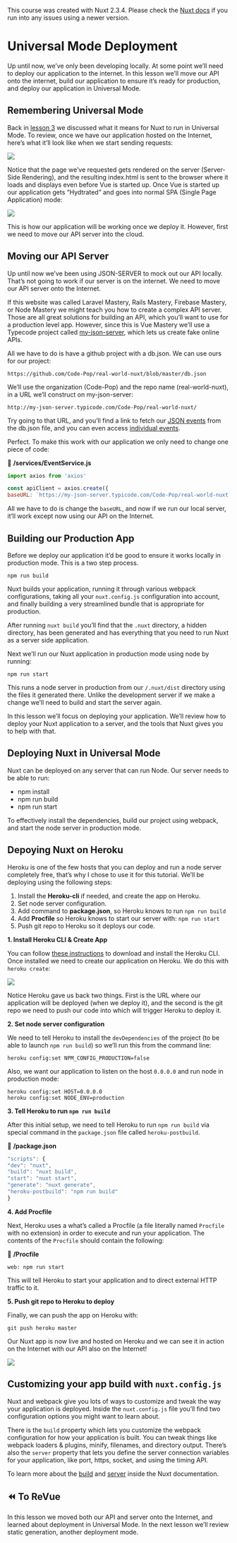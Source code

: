 This course was created with Nuxt 2.3.4. Please check the [Nuxt docs](https://nuxtjs.org/docs/2.x/get-started/installation) if you run into any issues using a newer version.

# Universal Mode Deployment

Up until now, we’ve only been developing locally. At some point we’ll need to deploy our application to the internet. In this lesson we’ll move our API onto the internet, build our application to ensure it’s ready for production, and deploy our application in Universal Mode.

## Remembering Universal Mode

Back in [lesson 3](https://www.vuemastery.com/courses/scaling-vue-with-nuxt-js/universal-mode/) we discussed what it means for Nuxt to run in Universal Mode. To review, once we have our application hosted on the Internet, here’s what it’ll look like when we start sending requests:

![](https://firebasestorage.googleapis.com/v0/b/vue-mastery.appspot.com/o/flamelink%2Fmedia%2F1578373797136_0.jpg?alt=media&token=def08047-153e-49f6-8b56-5d2fe450b1a3)

Notice that the page we’ve requested gets rendered on the server (Server-Side Rendering), and the resulting index.html is sent to the browser where it loads and displays even before Vue is started up. Once Vue is started up our application gets “Hydtrated” and goes into normal SPA (Single Page Application) mode:

![](https://firebasestorage.googleapis.com/v0/b/vue-mastery.appspot.com/o/flamelink%2Fmedia%2F1578373797137_1.jpg?alt=media&token=3c432fa1-ddc6-4927-a040-fc5e9eefb5e6)

This is how our application will be working once we deploy it. However, first we need to move our API server into the cloud.

## Moving our API Server

Up until now we’ve been using JSON-SERVER to mock out our API locally. That’s not going to work if our server is on the internet. We need to move our API server onto the Internet.

If this website was called Laravel Mastery, Rails Mastery, Firebase Mastery, or Node Mastery we might teach you how to create a complex API server. Those are all great solutions for building an API, which you’ll want to use for a production level app. However, since this is Vue Mastery we’ll use a Typecode project called [my-json-server](https://my-json-server.typicode.com/), which lets us create fake online APIs.

All we have to do is have a github project with a db.json. We can use ours for our project:

```
https://github.com/Code-Pop/real-world-nuxt/blob/master/db.json
```

We’ll use the organization (Code-Pop) and the repo name (real-world-nuxt), in a URL we’ll construct on my-json-server:

```
http://my-json-server.typicode.com/Code-Pop/real-world-nuxt/
```

Try going to that URL, and you’ll find a link to fetch our [JSON events](http://my-json-server.typicode.com/Code-Pop/real-world-nuxt/events) from the db.json file, and you can even access [individual events](http://my-json-server.typicode.com/Code-Pop/real-world-nuxt/events/5928101).

Perfect. To make this work with our application we only need to change one piece of code:

📃 **/services/EventService.js**

```javascript
import axios from 'axios'

const apiClient = axios.create({
baseURL: `https://my-json-server.typicode.com/Code-Pop/real-world-nuxt`,
```

All we have to do is change the `baseURL`, and now if we run our local server, it’ll work except now using our API on the Internet.

## Building our Production App

Before we deploy our application it’d be good to ensure it works locally in production mode. This is a two step process.

```
npm run build
```

Nuxt builds your application, running it through various webpack configurations, taking all your `nuxt.config.js` configuration into account, and finally building a very streamlined bundle that is appropriate for production.

After running `nuxt build` you’ll find that the `.nuxt` directory, a hidden directory, has been generated and has everything that you need to run Nuxt as a server side application.

Next we’ll run our Nuxt application in production mode using node by running:

```
npm run start
```

This runs a node server in production from our `/.nuxt/dist` directory using the files it generated there. Unlike the development server if we make a change we’ll need to build and start the server again.

In this lesson we’ll focus on deploying your application. We’ll review how to deploy your Nuxt application to a server, and the tools that Nuxt gives you to help with that.

## Deploying Nuxt in Universal Mode

Nuxt can be deployed on any server that can run Node. Our server needs to be able to run:

* npm install
* npm run build
* npm run start

To effectively install the dependencies, build our project using webpack, and start the node server in production mode.

## Depoying Nuxt on Heroku

Heroku is one of the few hosts that you can deploy and run a node server completely free, that’s why I chose to use it for this tutorial. We’ll be deploying using the following steps:

1. Install the **Heroku-cli** if needed, and create the app on Heroku.
2. Set node server configuration.
3. Add command to **package.json**, so Heroku knows to run `npm run build`
4. Add **Procfile** so Heroku knows to start our server with: `npm run start`
5. Push git repo to Heroku so it deploys our code.

**1\. Install Heroku CLI & Create App**

You can follow [these instructions](https://devcenter.heroku.com/articles/heroku-cli#download-and-install) to download and install the Heroku CLI. Once installed we need to create our application on Heroku. We do this with `heroku create`:

![](https://firebasestorage.googleapis.com/v0/b/vue-mastery.appspot.com/o/flamelink%2Fmedia%2F1578373804526_2.jpg?alt=media&token=5875acb7-8920-40b6-b02f-d24460876604)

Notice Heroku gave us back two things. First is the URL where our application will be deployed (when we deploy it), and the second is the git repo we need to push our code into which will trigger Heroku to deploy it.

**2\. Set node server configuration**

We need to tell Heroku to install the `devDependencies` of the project (to be able to launch `npm run build`) so we’ll run this from the command line:

```
heroku config:set NPM_CONFIG_PRODUCTION=false
```

Also, we want our application to listen on the host `0.0.0.0` and run node in production mode:

```
heroku config:set HOST=0.0.0.0
heroku config:set NODE_ENV=production
```

**3\. Tell Heroku to run `npm run build`**

After this initial setup, we need to tell Heroku to run `npm run build` via special command in the `package.json` file called `heroku-postbuild`.

📃 **/package.json**

```javascript
"scripts": {
"dev": "nuxt",
"build": "nuxt build",
"start": "nuxt start",
"generate": "nuxt generate",
"heroku-postbuild": "npm run build"
}
```

**4\. Add Procfile**

Next, Heroku uses a what’s called a Procfile (a file literally named `Procfile` with no extension) in order to execute and run your application. The contents of the `Procfile` should contain the following:

📃 **/Procfile**

```
web: npm run start
```

This will tell Heroku to start your application and to direct external HTTP traffic to it.

**5\. Push git repo to Heroku to deploy**

Finally, we can push the app on Heroku with:

```
git push heroku master
```

Our Nuxt app is now live and hosted on Heroku and we can see it in action on the Internet with our API also on the Internet!

![](https://firebasestorage.googleapis.com/v0/b/vue-mastery.appspot.com/o/flamelink%2Fmedia%2F1578373422405_3.gif?alt=media&token=0db839ed-ec35-4ac9-9867-cef3a039c3cd)

## Customizing your app build with `nuxt.config.js`

Nuxt and webpack give you lots of ways to customize and tweak the way your application is deployed. Inside the `nuxt.config.js` file you’ll find two configuration options you might want to learn about.

There is the `build` property which lets you customize the webpack configuration for how your application is built. You can tweak things like webpack loaders & plugins, minify, filenames, and directory output. There’s also the `server` property that lets you define the server connection variables for your application, like port, https, socket, and using the timing API.

To learn more about the [build](https://nuxtjs.org/api/configuration-build/) and [server](https://nuxtjs.org/api/configuration-server#the-server-property) inside the Nuxt documentation.

## ⏪ To ReVue

In this lesson we moved both our API and server onto the Internet, and learned about deployment in Universal Mode. In the next lesson we’ll review static generation, another deployment mode.
